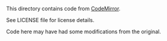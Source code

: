 This directory contains code from [CodeMirror](https://github.com/codemirror/CodeMirror).

See LICENSE file for license details.

Code here may have had some modifications from the original.

